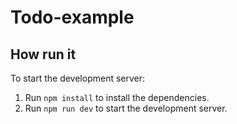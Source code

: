 # Todo-example

## How run it

To start the development server:

1. Run `npm install` to install the dependencies.
2. Run `npm run dev` to start the development server.
